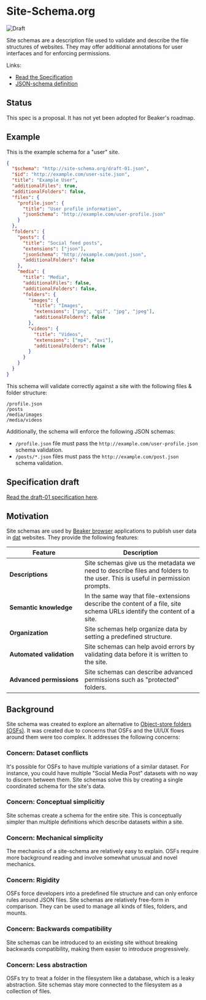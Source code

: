 # Site-Schema.org

![Draft](https://img.shields.io/badge/Draft-In%20progress-yellow.svg)

Site schemas are a description file used to validate and describe the file structures of websites. They may offer additional annotations for user interfaces and for enforcing permissions.

Links:

 - [Read the Specification](./draft-01.md)
 - [JSON-schema definition](./draft-01.json)

## Status

This spec is a proposal. It has not yet been adopted for Beaker's roadmap.

## Example

This is the example schema for a "user" site.

```json
{
  "$schema": "http://site-schema.org/draft-01.json",
  "$id": "http://example.com/user-site.json",
  "title": "Example User",
  "additionalFiles": true,
  "additionalFolders": false,
  "files": {
    "profile.json": {
      "title": "User profile information",
      "jsonSchema": "http://example.com/user-profile.json"
    }
  },
  "folders": {
    "posts": {
      "title": "Social feed posts",
      "extensions": ["json"],
      "jsonSchema": "http://example.com/post.json",
      "additionalFolders": false
    },
    "media": {
      "title": "Media",
      "additionalFiles": false,
      "additionalFolders": false,
      "folders": {
        "images": {
          "title": "Images",
          "extensions": ["png", "gif", "jpg", "jpeg"],
          "additionalFolders": false
        },
        "videos": {
          "title": "Videos",
          "extensions": ["mp4", "avi"],
          "additionalFolders": false
        }
      }
    }
  }
}
```

This schema will validate correctly against a site with the following files & folder structure:

```
/profile.json
/posts
/media/images
/media/videos
```

Additionally, the schema will enforce the following JSON schemas:

 - `/profile.json` file must pass the `http://example.com/user-profile.json` schema validation.
 - `/posts/*.json` files must pass the `http://example.com/post.json` schema validation.

## Specification draft

[Read the draft-01 specification here](./draft-01.md).

## Motivation

Site schemas are used by [Beaker browser](https://beakerbrowser.com) applications to publish user data in [dat](https://datproject.org) websites. They provide the following features:

|Feature|Description|
|-|-|
|**Descriptions**|Site schemas give us the metadata we need to describe files and folders to the user. This is useful in permission prompts.|
|**Semantic&nbsp;knowledge**|In the same way that file-extensions describe the content of a file, site schema URLs identify the content of a site.|
|**Organization**|Site schemas help organize data by setting a predefined structure.|
|**Automated&nbsp;validation**|Site schemas can help avoid errors by validating data before it is written to the site.|
|**Advanced&nbsp;permissions**|Site schemas can describe advanced permissions such as "protected" folders.|

## Background

Site schema was created to explore an alternative to [Object-store folders (OSFs)](https://github.com/beakerbrowser/specs/blob/master/object-store-folder.md). It was created due to concerns that OSFs and the UI/UX flows around them were too complex. It addresses the following concerns:

### Concern: Dataset conflicts

It's possible for OSFs to have multiple variations of a similar dataset. For instance, you could have multiple "Social Media Post" datasets with no way to discern between them. Site schemas solve this by creating a single coordinated schema for the site's data.

### Concern: Conceptual simplicitiy

Site schemas create a schema for the entire site. This is conceptually simpler than multiple definitions which describe datasets within a site.

### Concern: Mechanical simplicity

The mechanics of a site-schema are relatively easy to explain. OSFs require more background reading and involve somewhat unusual and novel mechanics.

### Concern: Rigidity

OSFs force developers into a predefined file structure and can only enforce rules around JSON files. Site schemas are relatively free-form in comparison. They can be used to manage all kinds of files, folders, and mounts.

### Concern: Backwards compatibility

Site schemas can be introduced to an existing site without breaking backwards compatibility, making them easier to introduce progressively.

### Concern: Less abstraction

OSFs try to treat a folder in the filesystem like a database, which is a leaky abstraction. Site schemas stay more connected to the filesystem as a collection of files.
